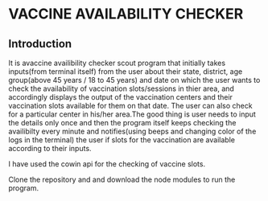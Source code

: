 # VACCINE AVAILABILITY CHECKER

## Introduction

It is avaccine availibility checker scout program that initially takes inputs(from terminal itself) from the user about their state, district, age group(above 45 years / 18 to 45 years) and date on which the user wants to check the availability of vaccination slots/sessions in thier area, and accordingly displays the output of the vaccination centers and their vaccination slots available for them on that date. The user can also check for a particular center in his/her area.The good thing is user needs to input the details only once and then the program itself keeps checking the availibilty every minute and notifies(using beeps and changing color of the logs in the terminal) the user if slots for the vaccination are available according to their inputs.

I have used the cowin api for the checking of vaccine slots. 

Clone the repository and and download the node modules to run the program.  









